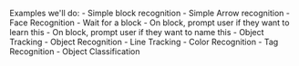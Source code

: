 Examples we'll do:
    - Simple block recognition
    - Simple Arrow recognition
    - Face Recognition
        - Wait for a block
        - On block, prompt user if they want to learn this
        - On block, prompt user if they want to name this
    - Object Tracking
    - Object Recognition
    - Line Tracking 
    - Color Recognition
    - Tag Recognition
    - Object Classification
    